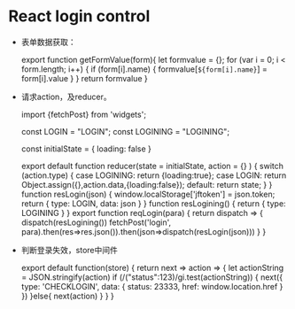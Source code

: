 # React login control

- 表单数据获取：


    export function getFormValue(form){
      let formvalue = {};
      for (var i = 0; i < form.length; i++) {
        if (form[i].name) {
          formvalue[`${form[i].name}`] = form[i].value
        }
      }
      return formvalue
    }


- 请求action，及reducer。


    import {fetchPost} from 'widgets';

    const LOGIN = "LOGIN";
    const LOGINING = "LOGINING";

    const initialState = {
      loading: false
    }

    export default function reducer(state = initialState, action = {} ) {
      switch (action.type) {
        case LOGINING:
          return {loading:true};
        case LOGIN:
          return Object.assign({},action.data,{loading:false});
        default:
          return state;
      }
    }
    function resLogin(json) {
      window.localStorage['jftoken'] = json.token;
      return {
        type: LOGIN,
        data: json
      }
    }
    function resLogining() {
      return {
        type: LOGINING
      }
    }
    export function reqLogin(para) {
      return dispatch => {
        dispatch(resLogining())
        fetchPost('login', para).then(res=>res.json()).then(json=>dispatch(resLogin(json)))
      }
    }

- 判断登录失效，store中间件


    export default function(store) {
      return next => action => {
        let actionString = JSON.stringify(action)
        if (/("status":123)/gi.test(actionString)) {
          next({
            type: 'CHECKLOGIN',
            data: {
              status: 23333,
              href: window.location.href
            }
          })
        }else{
          next(action)
        }
      }
    }
